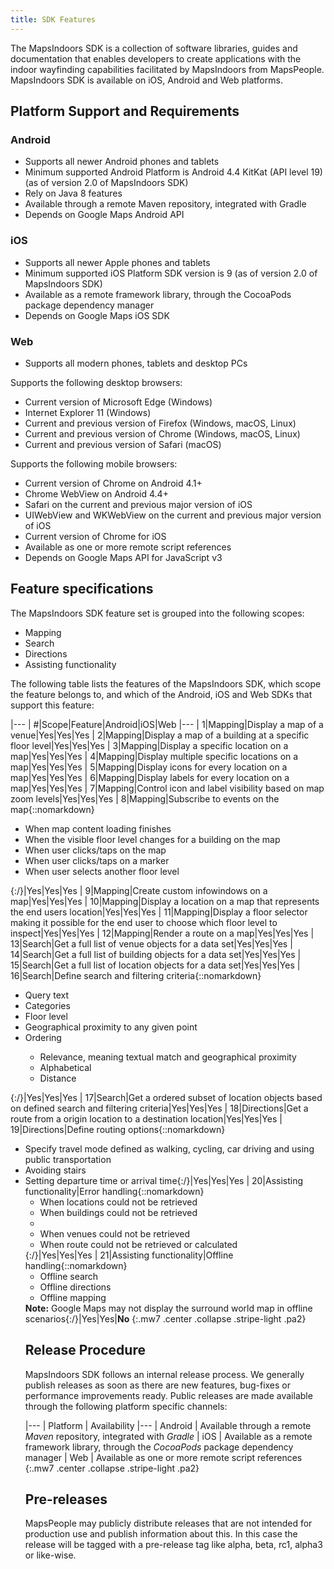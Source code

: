 ```yaml
---
title: SDK Features
---
```


The MapsIndoors SDK is a collection of software libraries, guides and documentation that enables developers to create applications with the indoor wayfinding capabilities facilitated by MapsIndoors from MapsPeople. MapsIndoors SDK is available on iOS, Android and Web platforms.

## Platform Support and Requirements

### Android

- Supports all newer Android phones and tablets
- Minimum supported Android Platform is Android 4.4 KitKat (API level 19) (as of version 2.0 of MapsIndoors SDK)
- Rely on Java 8 features
- Available through a remote Maven repository, integrated with Gradle
- Depends on Google Maps Android API

### iOS

- Supports all newer Apple phones and tablets
- Minimum supported iOS Platform SDK version is 9 (as of version 2.0 of MapsIndoors SDK)
- Available as a remote framework library, through the CocoaPods package dependency manager
- Depends on Google Maps iOS SDK

### Web

- Supports all modern phones, tablets and desktop PCs

Supports the following desktop browsers:

- Current version of Microsoft Edge (Windows)
- Internet Explorer 11 (Windows)
- Current and previous version of Firefox (Windows, macOS, Linux)
- Current and previous version of Chrome (Windows, macOS, Linux)
- Current and previous version of Safari (macOS)

Supports the following mobile browsers:

- Current version of Chrome on Android 4.1+
- Chrome WebView on Android 4.4+
- Safari on the current and previous major version of iOS
- UIWebView and WKWebView on the current and previous major version of iOS
- Current version of Chrome for iOS
- Available as one or more remote script references
- Depends on Google Maps API for JavaScript v3

## Feature specifications

The MapsIndoors SDK feature set is grouped into the following scopes:

- Mapping
- Search
- Directions
- Assisting functionality

The following table lists the features of the MapsIndoors SDK, which scope the feature belongs to, and which of the Android, iOS and Web SDKs that support this feature:

|---
| #|Scope|Feature|Android|iOS|Web
|---
| 1|Mapping|Display a map of a venue|Yes|Yes|Yes
| 2|Mapping|Display a map of a building at a specific floor level|Yes|Yes|Yes
| 3|Mapping|Display a specific location on a map|Yes|Yes|Yes
| 4|Mapping|Display multiple specific locations on a map|Yes|Yes|Yes
| 5|Mapping|Display icons for every location on a map|Yes|Yes|Yes
| 6|Mapping|Display labels for every location on a map|Yes|Yes|Yes
| 7|Mapping|Control icon and label visibility based on map zoom levels|Yes|Yes|Yes
| 8|Mapping|Subscribe to events on the map{::nomarkdown}<ul><li>When map content loading finishes</li><li>When the visible floor level changes for a building on the map</li><li>When user clicks/taps on the map</li><li>When user clicks/taps on a marker</li><li>When user selects another floor level</li></ul>{:/}|Yes|Yes|Yes
| 9|Mapping|Create custom infowindows on a map|Yes|Yes|Yes
| 10|Mapping|Display a location on a map that represents the end users location|Yes|Yes|Yes
| 11|Mapping|Display a floor selector making it possible for the end user to choose which floor level to inspect|Yes|Yes|Yes
| 12|Mapping|Render a route on a map|Yes|Yes|Yes
| 13|Search|Get a full list of venue objects for a data set|Yes|Yes|Yes
| 14|Search|Get a full list of building objects for a data set|Yes|Yes|Yes
| 15|Search|Get a full list of location objects for a data set|Yes|Yes|Yes
| 16|Search|Define search and filtering criteria{::nomarkdown}<ul><li>Query text</li><li>Categories</li><li>Floor level</li><li>Geographical proximity to any given point</li><li>Ordering</li><ul><li>Relevance, meaning textual match and geographical proximity</li><li>Alphabetical</li><li>Distance</li></ul></ul>{:/}|Yes|Yes|Yes
| 17|Search|Get a ordered subset of location objects based on defined search and filtering criteria|Yes|Yes|Yes
| 18|Directions|Get a route from a origin location to a destination location|Yes|Yes|Yes
| 19|Directions|Define routing options{::nomarkdown}<ul><li>Specify travel mode defined as walking, cycling, car driving and using public transportation</li><li>Avoiding stairs</li><li>Setting departure time or arrival time{:/}|Yes|Yes|Yes
| 20|Assisting functionality|Error handling{::nomarkdown}<ul><li>When locations could not be retrieved</li><li>When buildings could not be retrieved</li><li></li><li>When venues could not be retrieved</li><li>When route could not be retrieved or calculated</li></ul>{:/}|Yes|Yes|Yes
| 21|Assisting functionality|Offline handling{::nomarkdown}<ul><li>Offline search</li><li>Offline directions</li><li>Offline mapping</li></ul><b>Note:</b> Google Maps may not display the surround world map in offline scenarios{:/}|Yes|Yes|<b>No</b>
{:.mw7 .center .collapse .stripe-light .pa2}

## Release Procedure

MapsIndoors SDK follows an internal release process. We generally publish releases as soon as there are new features, bug-fixes or performance improvements ready. Public releases are made available through the following platform specific channels:

|---
| Platform | Availability
|---
| Android | Available through a remote *Maven* repository, integrated with *Gradle*
| iOS | Available as a remote framework library, through the *CocoaPods* package dependency manager
| Web | Available as one or more remote script references
{:.mw7 .center .collapse .stripe-light .pa2}

## Pre-releases

MapsPeople may publicly distribute releases that are not intended for production use and publish information about this. In this case the release will be tagged with a pre-release tag like alpha, beta, rc1, alpha3 or like-wise.

